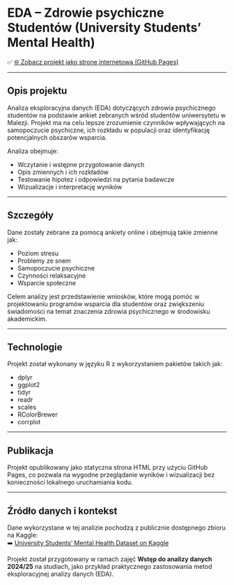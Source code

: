 # EDA – Zdrowie psychiczne Studentów (University Students’ Mental Health)

✅ [🌐 Zobacz projekt jako stronę internetową (GitHub Pages)](https://aleksandrak671.github.io/EDA-Zdrowie-psychiczne-Student-w-University-Students-Mental-Health-/)

---

## Opis projektu

Analiza eksploracyjna danych (EDA) dotyczących zdrowia psychicznego studentów na podstawie ankiet zebranych wśród studentów uniwersytetu w Malezji. Projekt ma na celu lepsze zrozumienie czynników wpływających na samopoczucie psychiczne, ich rozkładu w populacji oraz identyfikację potencjalnych obszarów wsparcia.

Analiza obejmuje:
- Wczytanie i wstępne przygotowanie danych
- Opis zmiennych i ich rozkładów
- Testowanie hipotez i odpowiedzi na pytania badawcze
- Wizualizacje i interpretację wyników

---

## Szczegóły

Dane zostały zebrane za pomocą ankiety online i obejmują takie zmienne jak:
- Poziom stresu
- Problemy ze snem
- Samopoczucie psychiczne
- Czynności relaksacyjne
- Wsparcie społeczne

Celem analizy jest przedstawienie wniosków, które mogą pomóc w projektowaniu programów wsparcia dla studentów oraz zwiększeniu świadomości na temat znaczenia zdrowia psychicznego w środowisku akademickim.

---

## Technologie

Projekt został wykonany w języku R z wykorzystaniem pakietów takich jak:
- dplyr
- ggplot2
- tidyr
- readr
- scales
- RColorBrewer
- corrplot

---

## Publikacja

Projekt opublikowany jako statyczna strona HTML przy użyciu GitHub Pages, co pozwala na wygodne przeglądanie wyników i wizualizacji bez konieczności lokalnego uruchamiania kodu.

---

## Źródło danych i kontekst

Dane wykorzystane w tej analizie pochodzą z publicznie dostępnego zbioru na Kaggle:  
➡️ [University Students’ Mental Health Dataset on Kaggle](https://www.kaggle.com/datasets/junnn0126/university-students-mental-health/data)

Projekt został przygotowany w ramach zajęć **Wstęp do analizy danych 2024/25** na studiach, jako przykład praktycznego zastosowania metod eksploracyjnej analizy danych (EDA).
